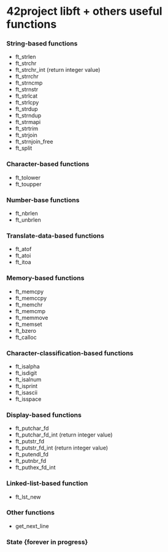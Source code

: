 # 42project libft + others useful functions

### String-based functions #
* ft_strlen 
* ft_strchr 
* ft_strchr_int (return integer value) 
* ft_strrchr 
* ft_strncmp 
* ft_strnstr 
* ft_strlcat 
* ft_strlcpy 
* ft_strdup 
* ft_strndup 
* ft_strmapi 
* ft_strtrim 
* ft_strjoin 
* ft_strnjoin_free 
* ft_split 
  
### Character-based functions #
* ft_tolower 
* ft_toupper 
  
### Number-base functions #
* ft_nbrlen 
* ft_unbrlen 
  
### Translate-data-based functions #
* ft_atof 
* ft_atoi 
* ft_itoa 
  
### Memory-based functions #
* ft_memcpy 
* ft_memccpy 
* ft_memchr 
* ft_memcmp 
* ft_memmove 
* ft_memset 
* ft_bzero 
* ft_calloc 
  
### Character-classification-based functions #
* ft_isalpha 
* ft_isdigit 
* ft_isalnum 
* ft_isprint 
* ft_isascii 
* ft_isspace 
  
### Display-based functions #
* ft_putchar_fd 
* ft_putchar_fd_int (return integer value) 
* ft_putstr_fd 
* ft_putstr_fd_int (return integer value) 
* ft_putendl_fd 
* ft_putnbr_fd 
* ft_puthex_fd_int 
  
### Linked-list-based function #
* ft_lst_new 
  
### Other functions #
* get_next_line 
  
### State {forever in progress} #
